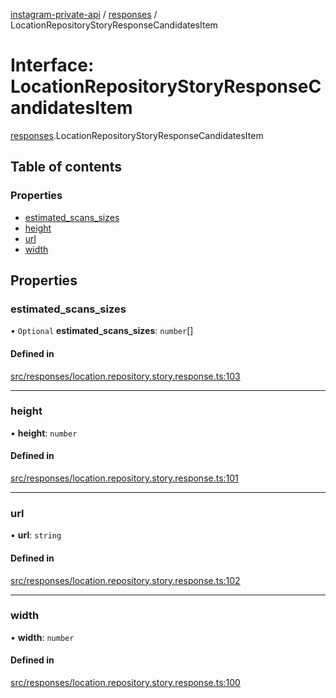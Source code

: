 [instagram-private-api](../../README.md) / [responses](../../modules/responses.md) / LocationRepositoryStoryResponseCandidatesItem

# Interface: LocationRepositoryStoryResponseCandidatesItem

[responses](../../modules/responses.md).LocationRepositoryStoryResponseCandidatesItem

## Table of contents

### Properties

- [estimated\_scans\_sizes](LocationRepositoryStoryResponseCandidatesItem.md#estimated_scans_sizes)
- [height](LocationRepositoryStoryResponseCandidatesItem.md#height)
- [url](LocationRepositoryStoryResponseCandidatesItem.md#url)
- [width](LocationRepositoryStoryResponseCandidatesItem.md#width)

## Properties

### estimated\_scans\_sizes

• `Optional` **estimated\_scans\_sizes**: `number`[]

#### Defined in

[src/responses/location.repository.story.response.ts:103](https://github.com/Nerixyz/instagram-private-api/blob/4971f34/src/responses/location.repository.story.response.ts#L103)

___

### height

• **height**: `number`

#### Defined in

[src/responses/location.repository.story.response.ts:101](https://github.com/Nerixyz/instagram-private-api/blob/4971f34/src/responses/location.repository.story.response.ts#L101)

___

### url

• **url**: `string`

#### Defined in

[src/responses/location.repository.story.response.ts:102](https://github.com/Nerixyz/instagram-private-api/blob/4971f34/src/responses/location.repository.story.response.ts#L102)

___

### width

• **width**: `number`

#### Defined in

[src/responses/location.repository.story.response.ts:100](https://github.com/Nerixyz/instagram-private-api/blob/4971f34/src/responses/location.repository.story.response.ts#L100)
